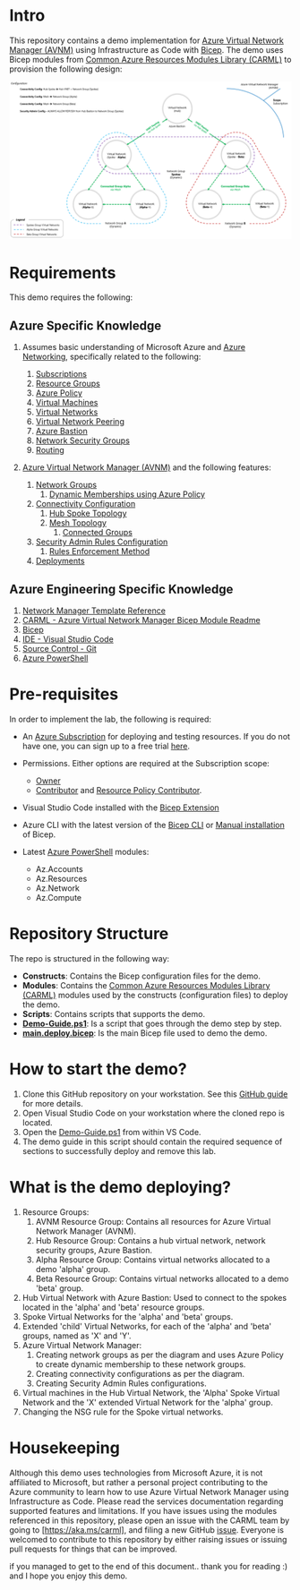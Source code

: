 # Intro

This repository contains a demo implementation for [Azure Virtual Network Manager (AVNM)](https://learn.microsoft.com/en-us/azure/virtual-network-manager/overview) using Infrastructure as Code with [Bicep](https://learn.microsoft.com/en-us/azure/azure-resource-manager/bicep/overview?tabs=bicep). The demo uses Bicep modules from [Common Azure Resources Modules Library (CARML)](https://aka.ms/carml) to provision the following design:

![avnm_demo](images/avnm_demo.png)

# Requirements

This demo requires the following:

## Azure Specific Knowledge

1. Assumes basic understanding of Microsoft Azure and [Azure Networking](https://learn.microsoft.com/en-us/azure/networking/azure-for-network-engineers?toc=%2Fazure%2Fnetworking%2Ffundamentals%2Ftoc.json), specifically related to the following:
   1. [Subscriptions](https://learn.microsoft.com/en-us/microsoft-365/enterprise/subscriptions-licenses-accounts-and-tenants-for-microsoft-cloud-offerings?view=o365-worldwide#subscriptions)
   2. [Resource Groups](https://learn.microsoft.com/en-us/azure/azure-resource-manager/management/manage-resource-groups-portal#what-is-a-resource-group)
   3. [Azure Policy](https://learn.microsoft.com/en-us/azure/governance/policy/overview)
   4. [Virtual Machines](https://learn.microsoft.com/en-us/training/modules/create-windows-virtual-machine-in-azure/)
   5. [Virtual Networks](https://learn.microsoft.com/en-us/azure/virtual-network/virtual-networks-overview)
   6. [Virtual Network Peering](https://learn.microsoft.com/en-us/azure/virtual-network/virtual-network-peering-overview)
   7. [Azure Bastion](https://learn.microsoft.com/en-us/azure/bastion/bastion-overview)
   8. [Network Security Groups](https://learn.microsoft.com/en-us/azure/virtual-network/network-security-group-how-it-works)
   9. [Routing](https://learn.microsoft.com/en-us/azure/virtual-network/virtual-networks-udr-overview)

2. [Azure Virtual Network Manager (AVNM)](https://learn.microsoft.com/en-us/azure/virtual-network-manager/overview) and the following features:
   1. [Network Groups](https://learn.microsoft.com/en-us/azure/virtual-network-manager/concept-network-groups)
      1. [Dynamic Memberships using Azure Policy](https://learn.microsoft.com/en-us/azure/virtual-network-manager/how-to-exclude-elements)
   2. [Connectivity Configuration](https://learn.microsoft.com/en-us/azure/virtual-network-manager/concept-connectivity-configuration#connectivity-configuration)
      1. [Hub Spoke Topology](https://learn.microsoft.com/en-us/azure/virtual-network-manager/concept-connectivity-configuration#hub-and-spoke-topology)
      2. [Mesh Topology](https://learn.microsoft.com/en-us/azure/virtual-network-manager/concept-connectivity-configuration#mesh-network-topology)
         1. [Connected Groups](https://learn.microsoft.com/en-us/azure/virtual-network-manager/concept-connectivity-configuration#connectedgroup)
   3. [Security Admin Rules Configuration](https://learn.microsoft.com/en-us/azure/virtual-network-manager/concept-security-admins)
      1. [Rules Enforcement Method](https://learn.microsoft.com/en-us/azure/virtual-network-manager/concept-enforcement)
   4. [Deployments](https://learn.microsoft.com/en-us/azure/virtual-network-manager/concept-deployments)

## Azure Engineering Specific Knowledge

1. [Network Manager Template Reference](https://learn.microsoft.com/en-us/azure/templates/microsoft.network/networkmanagers)
2. [CARML - Azure Virtual Network Manager Bicep Module Readme](https://github.com/Azure/ResourceModules/tree/main/modules/Microsoft.Network/networkManagers)
3. [Bicep](https://learn.microsoft.com/en-us/azure/azure-resource-manager/bicep/overview?tabs=bicep)
4. [IDE - Visual Studio Code](https://code.visualstudio.com/)
5. [Source Control - Git](https://git-scm.com/)
6. [Azure PowerShell](https://learn.microsoft.com/en-us/powershell/azure/what-is-azure-powershell?view=azps-9.3.0)


# Pre-requisites 

In order to implement the lab, the following is required:

- An [Azure Subscription](https://learn.microsoft.com/en-us/microsoft-365/enterprise/subscriptions-licenses-accounts-and-tenants-for-microsoft-cloud-offerings?view=o365-worldwide#subscriptions) for deploying and testing resources. If you do not have one, you can sign up to a free trial [here](https://azure.microsoft.com/en-us/free/).

- Permissions. Either options are required at the Subscription scope:
  - [Owner](https://learn.microsoft.com/en-us/azure/role-based-access-control/built-in-roles#owner)
  - [Contributor](https://learn.microsoft.com/en-us/azure/role-based-access-control/built-in-roles#contributor) and [Resource Policy Contributor](https://learn.microsoft.com/en-us/azure/role-based-access-control/built-in-roles#resource-policy-contributor).

- Visual Studio Code installed with the [Bicep Extension](https://marketplace.visualstudio.com/items?itemName=ms-azuretools.vscode-bicep)
- Azure CLI with the latest version of the [Bicep CLI](https://learn.microsoft.com/en-us/azure/azure-resource-manager/bicep/install#azure-cli) or [Manual installation](https://learn.microsoft.com/en-us/azure/azure-resource-manager/bicep/install#install-manually) of Bicep.
- Latest [Azure PowerShell](https://learn.microsoft.com/en-us/powershell/azure/what-is-azure-powershell?view=azps-9.3.0) modules:
  - Az.Accounts
  - Az.Resources
  - Az.Network
  - Az.Compute


# Repository Structure

The repo is structured in the following way:

- **Constructs**: Contains the Bicep configuration files for the demo.
- **Modules**: Contains the [Common Azure Resources Modules Library (CARML)](https://aka.ms/carml) modules used by the constructs (configuration files) to deploy the demo.
- **Scripts**: Contains scripts that supports the demo.
- [**Demo-Guide.ps1**](https://github.com/ahmadabdalla/AvnmDemo/blob/main/Deploy-AvnmDemo.ps1): Is a script that goes through the demo step by step.
- [**main.deploy.bicep**](https://github.com/ahmadabdalla/AvnmDemo/blob/main/main.deploy.bicep): Is the main Bicep file used to demo the demo.

# How to start the demo?

1. Clone this GitHub repository on your workstation. See this [GitHub guide](https://docs.github.com/en/repositories/creating-and-managing-repositories/cloning-a-repository) for more details.
2. Open Visual Studio Code on your workstation where the cloned repo is located.
3. Open the [Demo-Guide.ps1](https://github.com/ahmadabdalla/AvnmDemo/blob/main/Demo-Guide.ps1) from within VS Code.
4. The demo guide in this script should contain the required sequence of sections to successfully deploy and remove this lab.

# What is the demo deploying?

1. Resource Groups:
   1. AVNM Resource Group: Contains all resources for Azure Virtual Network Manager (AVNM).
   2. Hub Resource Group: Contains a hub virtual network, network security groups, Azure Bastion.
   3. Alpha Resource Group: Contains virtual networks allocated to a demo 'alpha' group.
   4. Beta Resource Group: Contains virtual networks allocated to a demo 'beta' group.
2. Hub Virtual Network with Azure Bastion: Used to connect to the spokes located in the 'alpha' and 'beta' resource groups.
3. Spoke Virtual Networks for the 'alpha' and 'beta' groups.
4. Extended 'child' Virtual Networks, for each of the 'alpha' and 'beta' groups, named as 'X' and 'Y'.
5. Azure Virtual Network Manager:
   1. Creating network groups as per the diagram and uses Azure Policy to create dynamic membership to these network groups.
   2. Creating connectivity configurations as per the diagram.
   3. Creating Security Admin Rules configurations.
6. Virtual machines in the Hub Virtual Network, the 'Alpha' Spoke Virtual Network and the 'X' extended Virtual Network for the 'alpha' group.
7. Changing the NSG rule for the Spoke virtual networks.

# Housekeeping

Although this demo uses technologies from Microsoft Azure, it is not affiliated to Microsoft, but rather a personal project contributing to the Azure community to learn how to use Azure Virtual Network Manager using Infrastructure as Code. Please read the services documentation regarding supported features and limitations. If you have issues using the modules referenced in this repository, please open an issue with the CARML team by going to [https://aka.ms/carml], and filing a new GitHub [issue](https://github.com/Azure/ResourceModules/issues). Everyone is welcomed to contribute to this repository by either raising issues or issuing pull requests for things that can be improved.

if you managed to get to the end of this document.. thank you for reading :) and I hope you enjoy this demo.




